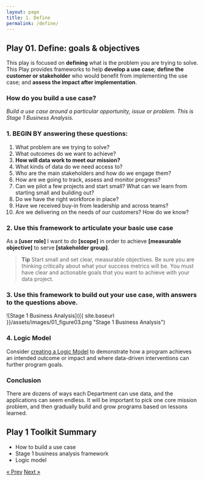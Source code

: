 ```yaml
---
layout: page
title: 1. Define
permalink: /define/
---
```

## Play 01. Define: goals & objectives

This play is focused on **defining** what is the problem you are trying to solve. This Play provides frameworks to help **develop a use case**; **define the customer or stakeholder** who would benefit from implementing the use case; and **assess the impact after implementation**.

### How do you build a use case? 
*Build a use case around a particular opportunity, issue or problem. This is Stage 1 Business Analysis.*

 ### 1. BEGIN BY answering these questions:
1. What problem are we trying to solve? 
2. What outcomes do we want to achieve?
3. **How will data work to meet our mission?**
4. What kinds of data do we need access to?
5. Who are the main stakeholders and how do we engage them?
6. How are we going to track, assess and monitor progress?
7. Can we pilot a few projects and start small? What can we learn   from starting small and building out?
8. Do we have the right workforce in place?
9. Have we received buy-in from leadership and across teams?
10. Are we delivering on the needs of our customers? How do we know?


### 2. Use this framework to articulate your basic use case

As a **[user role]** I want to do **[scope]** in order to achieve **[measurable objective]** to serve **[stakeholder group]**.

>**Tip**
>Start small and set clear, measurable objectives.
>Be sure you are thinking critically about what your success metrics will be. You must have clear and actionable goals that you want to achieve with your data project.

### 3. Use this framework to build out your use case, with answers to the questions above.

![Stage 1 Business Analysis]({{ site.baseurl }}/assets/images/01_figure03.png "Stage 1 Business Analysis")

### 4. Logic Model
Consider [creating a Logic Model](https://www.practicalplaybook.org/resources/develop-logic-model) to demonstrate how a program achieves an intended outcome or impact and where data-driven interventions can further program goals.

### Conclusion
There are dozens of ways each Department can use data, and the applications can seem endless. It will be important to pick one core mission problem, and then gradually build and grow programs based on lessons learned.

## Play 1 Toolkit Summary

* How to build a use case
* Stage 1 business analysis framework
* Logic model

<!-- Pagination -->
<div class="pagination">
  <a class="pagination-item older" href="{{ site.baseurl }}/">&laquo; Prev</a>
  <a class="pagination-item newer" href="{{ site.baseurl }}/assess">Next &raquo;</a>
</div>

